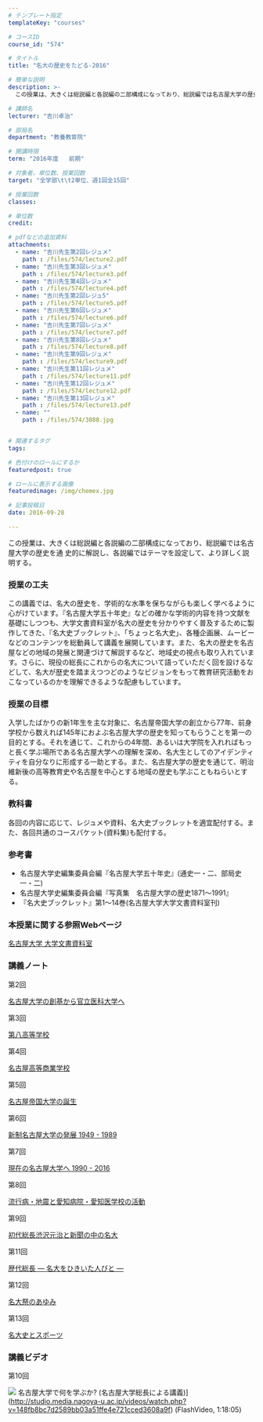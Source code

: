 ```yaml
---
# テンプレート指定
templateKey: "courses"

# コースID
course_id: "574"

# タイトル
title: "名大の歴史をたどる-2016"

# 簡単な説明
description: >-
  この授業は、大きくは総説編と各説編の二部構成になっており、総説編では名古屋大学の歴史を通 史的に解説し、各説編ではテーマを設定して、より詳しく説明する。...

# 講師名
lecturer: "吉川卓治"

# 部局名
department: "教養教育院"

# 開講時限
term: "2016年度	前期"

# 対象者、単位数、授業回数
target: "全学部\t\t2単位、週1回全15回"

# 授業回数
classes: 

# 単位数
credit: 

# pdfなどの追加資料
attachments: 
  - name: "吉川先生第2回レジュメ" 
    path : /files/574/lecture2.pdf
  - name: "吉川先生第3回レジュメ" 
    path : /files/574/lecture3.pdf
  - name: "吉川先生第4回レジュメ" 
    path : /files/574/lecture4.pdf
  - name: "吉川先生第2回レジュ5" 
    path : /files/574/lecture5.pdf
  - name: "吉川先生第6回レジュメ" 
    path : /files/574/lecture6.pdf
  - name: "吉川先生第7回レジュメ" 
    path : /files/574/lecture7.pdf
  - name: "吉川先生第8回レジュメ" 
    path : /files/574/lecture8.pdf
  - name: "吉川先生第9回レジュメ" 
    path : /files/574/lecture9.pdf
  - name: "吉川先生第11回レジュメ" 
    path : /files/574/lecture11.pdf
  - name: "吉川先生第12回レジュメ" 
    path : /files/574/lecture12.pdf
  - name: "吉川先生第13回レジュメ" 
    path : /files/574/lecture13.pdf
  - name: "" 
    path : /files/574/3088.jpg


# 関連するタグ
tags:

# 色付けのロールにするか
featuredpost: true

# ロールに表示する画像
featuredimage: /img/chemex.jpg

# 記事投稿日
date: 2016-09-28

---
```

この授業は、大きくは総説編と各説編の二部構成になっており、総説編では名古屋大学の歴史を通 史的に解説し、各説編ではテーマを設定して、より詳しく説明する。
### 授業の工夫

この講義では、名大の歴史を、学術的な水準を保ちながらも楽しく学べるように心がけています。『名古屋大学五十年史』などの確かな学術的内容を持つ文献を基礎にしつつも、大学文書資料室が名大の歴史を分かりやすく普及するために製作してきた、『名大史ブックレット』、「ちょっと名大史」、各種企画展、ムービーなどのコンテンツを総動員して講義を展開しています。また、名大の歴史を名古屋などの地域の発展と関連づけて解説するなど、地域史の視点も取り入れています。さらに、現役の総長にこれからの名大について語っていただく回を設けるなどして、名大が歴史を踏まえつつどのようなビジョンをもって教育研究活動をおこなっているのかを理解できるような配慮もしています。

### 授業の目標

入学したばかりの新1年生を主な対象に、名古屋帝国大学の創立から77年、前身学校から数えれば145年におよぶ名古屋大学の歴史を知ってもらうことを第一の目的とする。それを通じて、これからの4年間、あるいは大学院を入れればもっと長く学ぶ場所である名古屋大学への理解を深め、名大生としてのアイデンティティを自分なりに形成する一助とする。また、名古屋大学の歴史を通じて、明治維新後の高等教育史や名古屋を中心とする地域の歴史も学ぶこともねらいとする。 

### 教科書

各回の内容に応じて、レジュメや資料、名大史ブックレットを適宜配付する。また、各回共通のコースパケット(資料集)も配付する。 

### 参考書 

  * 名古屋大学史編集委員会編『名古屋大学五十年史』(通史一・二、部局史一・二)
  * 名古屋大学史編集委員会編『写真集　名古屋大学の歴史1871～1991』
  * 『名大史ブックレット』第1～14巻(名古屋大学大学文書資料室刊)

### 本授業に関する参照Webページ

[名古屋大学 大学文書資料室](http://nua.jimu.nagoya-u.ac.jp/)

### 講義ノート

第2回


[名古屋大学の創基から官立医科大学へ](/files/574/lecture2.pdf) 

第3回


[第八高等学校](/files/574/lecture3.pdf) 

第4回


[名古屋高等商業学校](/files/574/lecture4.pdf) 

第5回


[名古屋帝国大学の誕生](/files/574/lecture5.pdf) 

第6回


[新制名古屋大学の発展 1949 - 1989](/files/574/lecture6.pdf) 

第7回


[現在の名古屋大学へ 1990 - 2016](/files/574/lecture7.pdf) 

第8回


[流行病・地震と愛知病院・愛知医学校の活動](/files/574/lecture8.pdf) 

第9回


[初代総長渋沢元治と新聞の中の名大](/files/574/lecture9.pdf) 

第11回


[歴代総長 — 名大をひきいた人びと —](/files/574/lecture11.pdf) 

第12回


[名大祭のあゆみ](/files/574/lecture12.pdf) 

第13回


[名大史とスポーツ](/files/574/lecture13.pdf) 

### 講義ビデオ

第10回


![](/files/574/3088.jpg) 名古屋大学で何を学ぶか? (名古屋大学総長による講義)](http://studio.media.nagoya-u.ac.jp/videos/watch.php?v=148fb8bc7d2589bb03a51ffe4e721cced3608a9f) (FlashVideo, 1:18:05)


